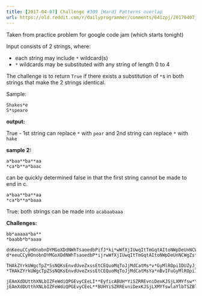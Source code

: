 ```yaml
---
title: [2017-04-07] Challenge #309 [Hard] Patterns overlap
url: https://old.reddit.com/r/dailyprogrammer/comments/641zpj/20170407_challenge_309_hard_patterns_overlap/
---
```


Taken from practice problem for google code jam (which starts tonight)

Input consists of 2 strings, where:

* each string may include `*` wildcard(s)
* `*` wildcards may be substituted with any string of length 0 to 4

The challenge is to return `True` if there exists a substitution of `*`s in both strings that make the 2 strings identical.

Sample:

    Shakes*e
    S*speare

**output:**

True - 1st string can replace `*` with `pear` and 2nd string can replace `*` with `hake`

**sample 2:**

    a*baa**ba**aa
    *ca*b**a*baac

can be quickly determined false in that the first string cannot be made to end in c.

    a*baa**ba**aa
    *ca*b**a*baaa

True:  both strings can be made into `acabaabaaa`


**Challenges:**

    bb*aaaaa*ba**
    *baabb*b*aaaa

    dnKeeuCCyHOnobnDYMGoXDdNWhTsaoedbPifJ*ki*wWfXjIUwqItTmGqtAItoNWpDeUnNCWgZsKWbuQxKaqemXuFXDylQubuZWhMyDsXvDSwYjui*LviGAEkyQbtR*cELfxiAbbYyJRGtcsoJZppINgJGYeZKGeWLbenBEKaoCgheYwOxLeFZJPGhTFRAjNn*
    d*eeuCCyHOnobnDYMGoXDdNWhTsaoedbP*ijrwWfXjIUwqItTmGqtAItoNWpDeUnNCWgZs*WbuQxKaqemXuFXDylQubuZWhMyDsXvDSwYjuijkLviGAEkyQbtRUsncELfxiAbbYyJRG*soJZppINgJGYeZKGeWLbenBEKaoCghe*YwOxLeFZJPGhTFRAjNn

    THAkZYrkUWgcTpZ*SsNQKsEnvdUveZxssEtCEQuoMqToJjMdCatMs*v*GyMlROpiIDUZyJjhwmjxFWpEwDgRLlLsJYebMSkwxEUvoDcLPLIwHY*GvoRhgcfkdsenObSjWGNYRDJAzRzavAGRoZZ*fDXIRlJkufqHDjLMJKEjLAkRRyQqTrUaWRIndSX
    *THAkZYrkUWgcTpZSsNQKsEnvdUveZxssEtCEQuoMqToJjMdCatMsYa*nBvIFuGyMlROpiIDUZyJjh*FWpEwDgRLlLsJYebMSkw*oDcLPLIwHYbeBGvoRhgcfkdsenObSjWGNYRDJAzRzavAGRoZZvbEfDXIRlJkufqHDjLMJKEjLAkRRyQqTrU*aWRIndSX

    jEAmXdDUtthXNLbIZFeWdiQPGEvyCEeLI**EyficABUH*YiSZRREvniDexKJSjLXMYfsw*YlbTSZBlYSecorJsWidfALQYzOdrKNrJZRdrQEDoyhPMYAfTiHZIuqGtEkKqYBzxtCOJhRYfZNSYNxRWFrfahlSLvdBTebrXDgGlZEqxRIvGhN*mfhLLSExNHaHLAZI
    jEAmXdDUtthXNLbIZFeWdiQPGEvyCEeL**BUHYiSZRREvniDexKJSjLXMYfswlaYlbTSZBlYSecorJsWidfALQYzOdrKNrJZ*EDoyhPMYAfTiHZIuqGtEkKqYBzxtC*YfZNSYNxRWFrfahlSLvdBT*ebrXDgGlZEqxRIvGhNcmfhLLSExNHaHLAZI